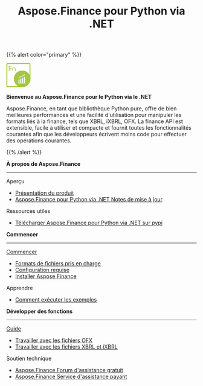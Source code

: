 ﻿---
title: Aspose.Finance pour Python via .NET
linktitle: Aspose.Finance pour Python via .NET
keywords: finance,xbrl,ixbrl,ofx,python
description: Il offre de bien meilleures performances et une facilité d'utilisation pour manipuler les formats liés aux finances, tels que XBRL, iXBRL, OFX en utilisant Python
type: docs
weight: 10
url: /fr/python-net/
is_root: true
aliases:
  - /python-net/working-with-aspose-finance/
---
{{% alert color="primary" %}}

<img src="home_1.png" style="width:64px;height:64px;" alt="Aspose.Finance for Python via .NET Product Logo" />

**Bienvenue au Aspose.Finance pour le Python via le .NET**

Aspose.Finance, en tant que bibliothèque Python pure, offre de bien meilleures performances et une facilité d'utilisation pour manipuler les formats liés à la finance, tels que XBRL, iXBRL, OFX. La finance API est extensible, facile à utiliser et compacte et fournit toutes les fonctionnalités courantes afin que les développeurs écrivent moins code pour effectuer des opérations courantes.

{{% /alert %}}

<div class="row">
	<div class="col-md-4">
		<p><b>À propos de Aspose.Finance</b></p>
			<hr><p>Aperçu</p></hr>
			<ul>
				<li><a href="/finance/fr/python-net/product-overview/">Présentation du produit</a></li>
			  <li><a href="https://releases.aspose.com/fr/finance/python-net/release-notes/">Aspose.Finance pour Python via .NET Notes de mise à jour</a></li>
			</ul>            
	        <p>Ressources utiles</p>
			<ul>
				<li><a href="https://pypi.org/project/aspose-finance/">Télécharger Aspose.Finance pour Python via .NET sur pypi</a></li>
			</ul>
	</div>
	<div class="col-md-4">
		<p><b>Commencer</b></p>
			<hr><p><a href="/finance/fr/python-net/getting-started/">Commencer</a></p></hr>
			<ul>
				<li><a href="/finance/fr/python-net/supported-file-formats/">Formats de fichiers pris en charge</a></li>
				<li><a href="/finance/fr/python-net/system-requirements/">Configuration requise</a></li>
				<li><a href="/finance/fr/python-net/installation/">Installer Aspose Finance</a></li>
			</ul>
			<p>Apprendre</p>
			<ul>
				<li><a href="/finance/fr/python-net/how-to-run-the-examples/">Comment exécuter les exemples</a></li>
			</ul>
	</div>
	<div class="col-md-4">
		<p><b>Développer des fonctions</b></p>
			<hr><p><a href="/finance/fr/python-net/developer-guide/">Guide</a></p></hr>
			<ul>
				<li><a href="/finance/fr/python-net/working-with-ofx-files/">Travailler avec les fichiers OFX</a></li>
				<li><a href="/finance/fr/python-net/working-with-xbrl-and-ixbrl-files/">Travailler avec les fichiers XBRL et iXBRL</a></li>
			</ul>
			<p>Soutien technique</p>
			<ul>
				<li><a href="https://forum.aspose.com/c/finance/43">Aspose.Finance Forum d'assistance gratuit</a></li>
				<li><a href="https://helpdesk.aspose.com/">Aspose.Finance Service d'assistance payant</a></li>
			</ul>
	</div>
</div>
